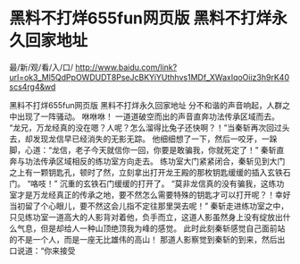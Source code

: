 # 黑料不打烊655fun网页版 黑料不打烊永久回家地址

最/新/观/看/入/口/ http://www.baidu.com/link?url=ok3_Ml5QdPpOWDUDT8PseJcBKYiYUthhvs1MDf_XWaxIqoOiiz3h9rK40scs4rg4&wd

黑料不打烊655fun网页版 黑料不打烊永久回家地址
分不和谐的声音响起，人群之中出现了一阵骚动。
    咻咻咻！
    一道道破空而出的声音直奔功法传承区域而去。
    “龙兄，万龙经真的没在嗯？人呢？怎么溜得比兔子还快啊？！”当秦斩再次回过头去，却发现龙信早已经消失的无影无踪。
    他细细想了一下，然后一咬牙，一跺脚，心道：“龙信，老子今天就信你一回，你要是敢骗我，你就死定了！”
    秦斩直奔与功法传承区域相反的练功室方向走去。
    练功室大门紧紧闭合，秦斩见到大门之上有一颗钥匙孔，顿时了然，立刻拿出打开龙王殿的那枚钥匙缓缓的插入玄铁石门。
    “咯吱！”
    沉重的玄铁石门缓缓的打开了。
    “莫非龙信真的没有骗我，这练功室才是万龙经真正的传承之地，要不然怎么需要特殊的钥匙才可以打开呢？！幸好当初留了个心眼儿，要不然这会儿指不定往那里哭去呢！”
    秦斩走进练功室之中，只见练功室一道高大的人影背对着他，负手而立，这道人影虽然身上没有绽放出什么气息，但是却给人一种山顶绝顶我为峰的感觉。
    此时此刻秦斩感觉自己面前站的不是一个人，而是一座无比雄伟的高山！
    那道人影察觉到秦斩的到来，然后出口说道：“你来接受
